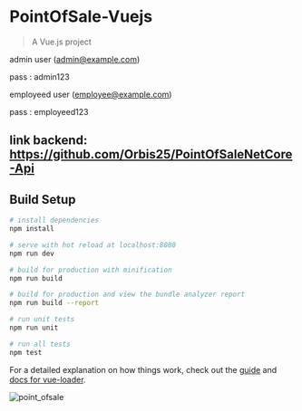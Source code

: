 # PointOfSale-Vuejs

> A Vue.js project

admin user (admin@example.com)

pass : admin123

employeed user (employee@example.com)

pass : employeed123

## link backend: https://github.com/Orbis25/PointOfSaleNetCore-Api


## Build Setup

``` bash
# install dependencies
npm install

# serve with hot reload at localhost:8080
npm run dev

# build for production with minification
npm run build

# build for production and view the bundle analyzer report
npm run build --report

# run unit tests
npm run unit

# run all tests
npm test
```

For a detailed explanation on how things work, check out the [guide](http://vuejs-templates.github.io/webpack/) and [docs for vue-loader](http://vuejs.github.io/vue-loader).


![point_ofsale](https://user-images.githubusercontent.com/38229144/67340549-160aed80-f504-11e9-9d9a-3bec5443e338.png)
